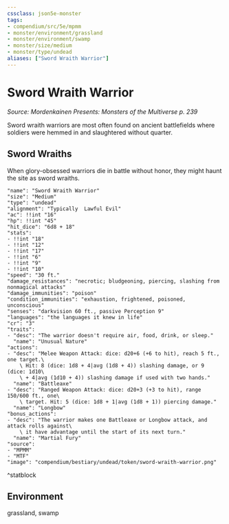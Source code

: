 ```yaml
---
cssclass: json5e-monster
tags:
- compendium/src/5e/mpmm
- monster/environment/grassland
- monster/environment/swamp
- monster/size/medium
- monster/type/undead
aliases: ["Sword Wraith Warrior"]
---
```

# Sword Wraith Warrior
*Source: Mordenkainen Presents: Monsters of the Multiverse p. 239*  

Sword wraith warriors are most often found on ancient battlefields where soldiers were hemmed in and slaughtered without quarter.

## Sword Wraiths

When glory-obsessed warriors die in battle without honor, they might haunt the site as sword wraiths.

```statblock
"name": "Sword Wraith Warrior"
"size": "Medium"
"type": "undead"
"alignment": "Typically  Lawful Evil"
"ac": !!int "16"
"hp": !!int "45"
"hit_dice": "6d8 + 18"
"stats":
- !!int "18"
- !!int "12"
- !!int "17"
- !!int "6"
- !!int "9"
- !!int "10"
"speed": "30 ft."
"damage_resistances": "necrotic; bludgeoning, piercing, slashing from nonmagical attacks"
"damage_immunities": "poison"
"condition_immunities": "exhaustion, frightened, poisoned, unconscious"
"senses": "darkvision 60 ft., passive Perception 9"
"languages": "the languages it knew in life"
"cr": "3"
"traits":
- "desc": "The warrior doesn't require air, food, drink, or sleep."
  "name": "Unusual Nature"
"actions":
- "desc": "Melee Weapon Attack: dice: d20+6 (+6 to hit), reach 5 ft., one target.\
    \ Hit: 8 (dice: 1d8 + 4|avg (1d8 + 4)) slashing damage, or 9 (dice: 1d10\
    \ + 4|avg (1d10 + 4)) slashing damage if used with two hands."
  "name": "Battleaxe"
- "desc": "Ranged Weapon Attack: dice: d20+3 (+3 to hit), range 150/600 ft., one\
    \ target. Hit: 5 (dice: 1d8 + 1|avg (1d8 + 1)) piercing damage."
  "name": "Longbow"
"bonus_actions":
- "desc": "The warrior makes one Battleaxe or Longbow attack, and attack rolls against\
    \ it have advantage until the start of its next turn."
  "name": "Martial Fury"
"source":
- "MPMM"
- "MTF"
"image": "compendium/bestiary/undead/token/sword-wraith-warrior.png"
```
^statblock

## Environment

grassland, swamp